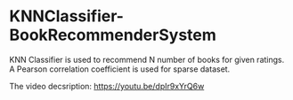 # KNNClassifier-BookRecommenderSystem
KNN Classifier is used to recommend N number of books for given ratings. A Pearson correlation coefficient is used for sparse dataset.

The video decsription:
https://youtu.be/dpIr9xYrQ6w
